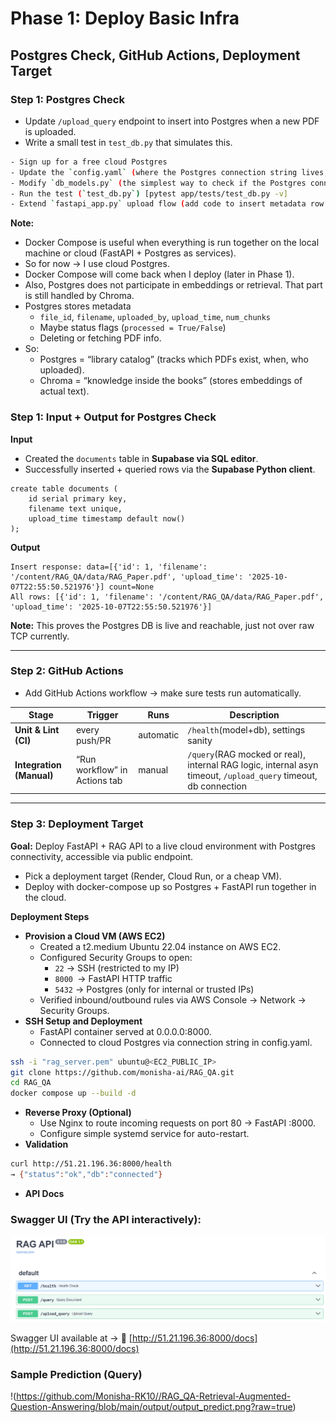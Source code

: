 # Phase 1: Deploy Basic Infra
## Postgres Check, GitHub Actions, Deployment Target

### Step 1: Postgres Check
- Update `/upload_query` endpoint to insert into Postgres when a new PDF is uploaded.
- Write a small test in `test_db.py` that simulates this.

```bash
- Sign up for a free cloud Postgres
- Update the `config.yaml` (where the Postgres connection string lives, you will get this info from cloud Postgres)
- Modify `db_models.py` (the simplest way to check if the Postgres connection is alive)
- Run the test (`test_db.py`) [pytest app/tests/test_db.py -v]
- Extend `fastapi_app.py` upload flow (add code to insert metadata row into Postgres on upload.)
```

**Note:**
- Docker Compose is useful when everything is run together on the local machine or cloud (FastAPI + Postgres as services).
- So for now → I use cloud Postgres.
- Docker Compose will come back when I deploy (later in Phase 1).
- Also, Postgres does not participate in embeddings or retrieval. That part is still handled by Chroma.
- Postgres stores metadata
  - `file_id`, `filename`, `uploaded_by`, `upload_time`, `num_chunks`
  - Maybe status flags (`processed = True/False`)
  - Deleting or fetching PDF info.
- So:
  - Postgres = “library catalog” (tracks which PDFs exist, when, who uploaded).
  - Chroma = “knowledge inside the books” (stores embeddings of actual text).

### Step 1: Input + Output for Postgres Check
**Input**
- Created the `documents` table in **Supabase via SQL editor**.
- Successfully inserted + queried rows via the **Supabase Python client**.

```
create table documents (
    id serial primary key,
    filename text unique,
    upload_time timestamp default now()
);
```
**Output**
```
Insert response: data=[{'id': 1, 'filename': '/content/RAG_QA/data/RAG_Paper.pdf', 'upload_time': '2025-10-07T22:55:50.521976'}] count=None
All rows: [{'id': 1, 'filename': '/content/RAG_QA/data/RAG_Paper.pdf', 'upload_time': '2025-10-07T22:55:50.521976'}]
```
**Note:** This proves the Postgres DB is live and reachable, just not over raw TCP currently. 

---
### Step 2: GitHub Actions
- Add GitHub Actions workflow → make sure tests run automatically.
  
| Stage                    | Trigger                       | Runs        | Description |
| ------------------------ | ----------------------------- | ----------- | ------------|
| **Unit & Lint (CI)**     | every push/PR                 |  automatic | `/health`(model+db), settings sanity|
| **Integration (Manual)** | “Run workflow” in Actions tab |  manual| `/query`(RAG mocked or real), internal RAG logic, internal asyn timeout, `/upload_query` timeout, db connection |

---
### Step 3: Deployment Target

**Goal:** Deploy FastAPI + RAG API to a live cloud environment with Postgres connectivity, accessible via public endpoint.

- Pick a deployment target (Render, Cloud Run, or a cheap VM).
- Deploy with docker-compose up so Postgres + FastAPI run together in the cloud.

**Deployment Steps**

- **Provision a Cloud VM (AWS EC2)**
  - Created a t2.medium Ubuntu 22.04 instance on AWS EC2.
  - Configured Security Groups to open:
    - `22` → SSH (restricted to my IP)
    - `8000 `→ FastAPI HTTP traffic
    - `5432` → Postgres (only for internal or trusted IPs)
  - Verified inbound/outbound rules via AWS Console → Network → Security Groups.
- **SSH Setup and Deployment**
  - FastAPI container served at 0.0.0.0:8000.
  - Connected to cloud Postgres via connection string in config.yaml.
```bash
ssh -i "rag_server.pem" ubuntu@<EC2_PUBLIC_IP>
git clone https://github.com/monisha-ai/RAG_QA.git
cd RAG_QA
docker compose up --build -d
```
- **Reverse Proxy (Optional)**
  - Use Nginx to route incoming requests on port 80 → FastAPI :8000.
  - Configure simple systemd service for auto-restart.
- **Validation**
```bash
curl http://51.21.196.36:8000/health
→ {"status":"ok","db":"connected"}
```
- **API Docs**
  
### Swagger UI (Try the API interactively):
![Swagger UI Screenshot](https://github.com/Monisha-RK10//RAG_QA-Retrieval-Augmented-Question-Answering/blob/main/output/swagger_ui.png?raw=true)

Swagger UI available at →
🔗 [http://51.21.196.36:8000/docs](http://51.21.196.36:8000/docs)

### Sample Prediction (Query)
!(https://github.com/Monisha-RK10//RAG_QA-Retrieval-Augmented-Question-Answering/blob/main/output/output_predict.png?raw=true)
